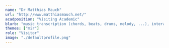 ```yaml
---
name: "Dr Matthias Mauch"
url: "http://www.matthiasmauch.net/"
acadposition: "Visiting Academic"
blurb: "music transcription (chords, beats, drums, melody, ...), interactive music annotation, singing research, research in the evolution of musical styles"
themes: ["mir"]
role: "Visitor"
image: "./defaultprofile.png"
---
```


